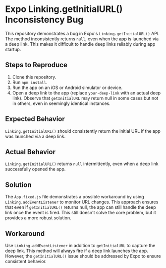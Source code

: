 # Expo Linking.getInitialURL() Inconsistency Bug

This repository demonstrates a bug in Expo's `Linking.getInitialURL()` API. The method inconsistently returns `null`, even when the app is launched via a deep link. This makes it difficult to handle deep links reliably during app startup.

## Steps to Reproduce

1. Clone this repository.
2. Run `npm install`.
3. Run the app on an iOS or Android simulator or device.
4. Open a deep link to the app (replace `your-deep-link` with an actual deep link). Observe that `getInitialURL` may return null in some cases but not in others, even in seemingly identical instances.

## Expected Behavior

`Linking.getInitialURL()` should consistently return the initial URL if the app was launched via a deep link.

## Actual Behavior

`Linking.getInitialURL()` returns `null` intermittently, even when a deep link successfully opened the app.

## Solution

The `App.fixed.js` file demonstrates a possible workaround by using `Linking.addEventListener` to monitor URL changes. This approach ensures that even if `getInitialURL()` returns null, the app can still handle the deep link once the event is fired.  This still doesn't solve the core problem, but it provides a more robust solution.

## Workaround

Use `Linking.addEventListener` in addition to `getInitialURL` to capture the deep link. This method will always fire if a deep link launches the app. However, the `getInitialURL()` issue should be addressed by Expo to ensure consistent behavior.
